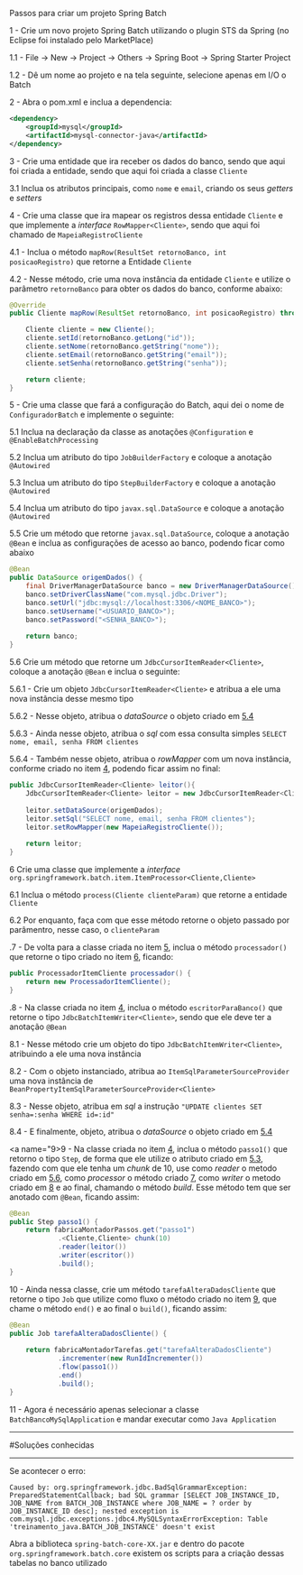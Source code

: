 Passos para criar um projeto Spring Batch

1 - Crie um novo projeto Spring Batch utilizando o plugin STS da Spring (no Eclipse foi instalado pelo MarketPlace)

1.1 - File -> New -> Project -> Others -> Spring Boot -> Spring Starter Project

1.2 - Dê um nome ao projeto e na tela seguinte, selecione apenas em I/O 
o Batch

2 - Abra o pom.xml e inclua a dependencia:

```xml
<dependency>
	<groupId>mysql</groupId>
	<artifactId>mysql-connector-java</artifactId>
</dependency>
```
3 - Crie uma entidade que ira receber os dados do banco, sendo que aqui foi criada a entidade, sendo que aqui foi criada a classe `Cliente`

3.1 Inclua os atributos principais, como `nome` e `email`, criando os seus _getters_ e _setters_

<a name="4">4</a> - Crie uma classe que ira mapear os registros dessa entidade `Cliente` e que implemente a _interface_ `RowMapper<Cliente>`, sendo que aqui foi chamado de `MapeiaRegistroCliente`

4.1 - Inclua o método `mapRow(ResultSet retornoBanco, int posicaoRegistro)` que retorne a Entidade `Cliente`

4.2 - Nesse método, crie uma nova instância da entidade `Cliente` e utilize o parâmetro `retornoBanco` para obter os dados do banco, conforme abaixo:

```java
@Override
public Cliente mapRow(ResultSet retornoBanco, int posicaoRegistro) throws SQLException {

	Cliente cliente = new Cliente();
	cliente.setId(retornoBanco.getLong("id"));
	cliente.setNome(retornoBanco.getString("nome"));
	cliente.setEmail(retornoBanco.getString("email"));
	cliente.setSenha(retornoBanco.getString("senha"));

	return cliente;
}
```

<a name="5">5</a> - Crie uma classe que fará a configuração do Batch, aqui dei o nome de `ConfiguradorBatch` e implemente o seguinte:

5.1 Inclua na declaração da classe as anotações `@Configuration` e `@EnableBatchProcessing`

<a name="5.2">5.2</a> Inclua um atributo do tipo `JobBuilderFactory` e coloque a anotação `@Autowired`

<a name="5.3">5.3</a> Inclua um atributo do tipo `StepBuilderFactory` e coloque a anotação `@Autowired`

<a name="5.4">5.4</a> Inclua um atributo do tipo `javax.sql.DataSource` e coloque a anotação `@Autowired`

5.5 Crie um método que retorne `javax.sql.DataSource`, coloque a anotação `@Bean` e inclua as configurações de acesso ao banco, podendo ficar como abaixo

```java
@Bean
public DataSource origemDados() {
	final DriverManagerDataSource banco = new DriverManagerDataSource();
	banco.setDriverClassName("com.mysql.jdbc.Driver");
	banco.setUrl("jdbc:mysql://localhost:3306/<NOME_BANCO>");
	banco.setUsername("<USUARIO_BANCO>");
	banco.setPassword("<SENHA_BANCO>");
	
	return banco;
}
```
<a name="5.6">5.6</a> Crie um método que retorne um `JdbcCursorItemReader<Cliente>`, coloque a anotação `@Bean` e inclua o seguinte:

5.6.1 - Crie um objeto `JdbcCursorItemReader<Cliente>` e atribua a ele uma nova instância desse mesmo tipo

5.6.2 - Nesse objeto, atribua o _dataSource_ o objeto criado em [5.4](#5.4)

5.6.3 - Ainda nesse objeto, atribua o _sql_ com essa consulta simples `SELECT nome, email, senha FROM clientes`

5.6.4 - Também nesse objeto, atribua o _rowMapper_ com um nova instância, conforme criado no item [4](#4), podendo ficar assim no final:

```java
public JdbcCursorItemReader<Cliente> leitor(){
	JdbcCursorItemReader<Cliente> leitor = new JdbcCursorItemReader<Cliente>();
	
	leitor.setDataSource(origemDados);
	leitor.setSql("SELECT nome, email, senha FROM clientes");
	leitor.setRowMapper(new MapeiaRegistroCliente());
	
	return leitor;
}
```
<a name="6">6</a> Crie uma classe que implemente a _interface_  `org.springframework.batch.item.ItemProcessor<Cliente,Cliente>`

6.1 Inclua o método `process(Cliente clienteParam)` que retorne a entidade `Cliente`

6.2 Por enquanto, faça com que esse método retorne o objeto passado por parâmentro, nesse caso, o `clienteParam`


.<a name="7">7</a> - De volta para a classe criada no item [5](#5), inclua o método `processador()` que retorne o tipo criado no item [6](#6), ficando:

```java
public ProcessadorItemCliente processador() {
	return new ProcessadorItemCliente();
}
```

.<a name="8">8</a> - Na classe criada no item [4](#4), inclua o método `escritorParaBanco()` que retorne o tipo `JdbcBatchItemWriter<Cliente>`, sendo que ele deve ter a anotação `@Bean`

8.1 - Nesse método crie um objeto do tipo `JdbcBatchItemWriter<Cliente>`, atribuindo a ele uma nova instância

8.2 - Com o objeto instanciado, atribua ao `ItemSqlParameterSourceProvider` uma nova instância de `BeanPropertyItemSqlParameterSourceProvider<Cliente>`

8.3 - Nesse objeto, atribua em _sql_ a instrução `"UPDATE clientes SET senha=:senha WHERE id=:id"`

8.4 - E finalmente,  objeto, atribua o _dataSource_ o objeto criado em [5.4](#5.4)

<a name="9>9</a> - Na classe criada no item [4](#4), inclua o método `passo1()` que retorno o tipo `Step`, de forma que ele utilize o atributo criado em [5.3](#5.3), fazendo com que ele tenha um _chunk_ de 10, use como _reader_ o metodo criado em [5.6](#5.6), como _processor_ o método criado [7](#7), como _writer_ o metodo criado em [8](#8) e ao final, chamando o método _build_. Esse método tem que ser anotado com `@Bean`, ficando assim:

```java
@Bean
public Step passo1() {
	return fabricaMontadorPassos.get("passo1")
			.<Cliente,Cliente> chunk(10)
			.reader(leitor())
			.writer(escritor())
			.build();
}
```

10 - Ainda nessa classe, crie um método `tarefaAlteraDadosCliente` que retorne o tipo `Job` que utilize como fluxo o método criado no item [9](#9), que chame o método `end()` e ao final o `build()`, ficando assim:

```java
@Bean
public Job tarefaAlteraDadosCliente() {
	
	return fabricaMontadorTarefas.get("tarefaAlteraDadosCliente")
			.incrementer(new RunIdIncrementer())
			.flow(passo1())
			.end()
			.build();
}
```

11 - Agora é necessário apenas selecionar a classe `BatchBancoMySqlApplication` e mandar executar como `Java Application`

---
#Soluções conhecidas

---

Se acontecer o erro:

```
Caused by: org.springframework.jdbc.BadSqlGrammarException: PreparedStatementCallback; bad SQL grammar [SELECT JOB_INSTANCE_ID, JOB_NAME from BATCH_JOB_INSTANCE where JOB_NAME = ? order by JOB_INSTANCE_ID desc]; nested exception is com.mysql.jdbc.exceptions.jdbc4.MySQLSyntaxErrorException: Table 'treinamento_java.BATCH_JOB_INSTANCE' doesn't exist
```

Abra a biblioteca `spring-batch-core-XX.jar` e dentro do pacote `org.springframework.batch.core` existem os scripts para a criação dessas tabelas no banco utilizado
